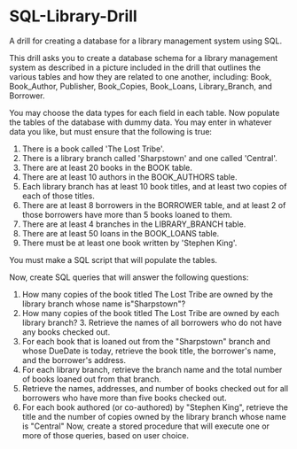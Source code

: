 # SQL-Library-Drill
A drill for creating a database for a library management system using SQL.

This drill asks you to create a database schema for a library management system as described in a picture included in the drill that outlines the various tables and how they are related to one another, including: Book, Book_Author, Publisher, Book_Copies, Book_Loans, Library_Branch, and Borrower. 

You may choose the data types for each field in each table.
Now populate the tables of the database with dummy data. You may enter in whatever data you like, but must ensure that the following is true:
1. There is a book called 'The Lost Tribe'.
2. There is a library branch called 'Sharpstown' and one called 'Central'.
3. There are at least 20 books in the BOOK table.
4. There are at least 10 authors in the BOOK_AUTHORS table.
5. Each library branch has at least 10 book titles, and at least two copies of each of those titles.
6. There are at least 8 borrowers in the BORROWER table, and at least 2 of those borrowers have more than 5 books loaned to them.
7. There are at least 4 branches in the LIBRARY_BRANCH table.
8. There are at least 50 loans in the BOOK_LOANS table.
9. There must be at least one book written by 'Stephen King'.

You must make a SQL script that will populate the tables.

Now, create SQL queries that will answer the following questions:
1. How many copies of the book titled The Lost Tribe are owned by the library branch whose name is"Sharpstown"?
2. How many copies of the book titled The Lost Tribe are owned by each library branch? 3. Retrieve the names of all borrowers who do not have any books checked out.
4. For each book that is loaned out from the "Sharpstown" branch and whose DueDate is today, retrieve the book title, the borrower's name, and the borrower's address.
5. For each library branch, retrieve the branch name and the total number of books loaned out from that branch.
6. Retrieve the names, addresses, and number of books checked out for all borrowers who have more than five books checked out.
7. For each book authored (or co-authored) by "Stephen King", retrieve the title and the number of copies owned by the library branch whose name is "Central"
Now, create a stored procedure that will execute one or more of those queries, based on user choice.
